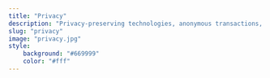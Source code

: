 ```yaml
---
title: "Privacy"
description: "Privacy-preserving technologies, anonymous transactions, and confidentiality in DeFi"
slug: "privacy"
image: "privacy.jpg"
style:
    background: "#669999"
    color: "#fff"
---
```

